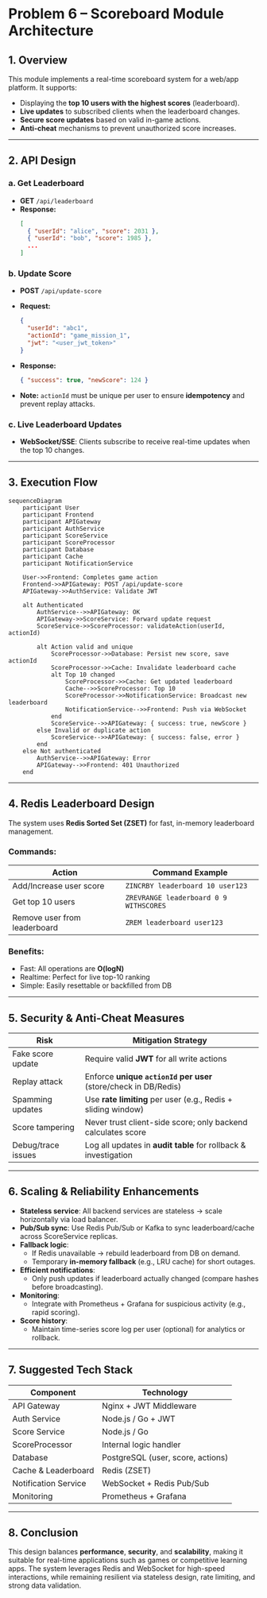 # Problem 6 – Scoreboard Module Architecture

## 1. Overview

This module implements a real-time scoreboard system for a web/app platform. It supports:

- Displaying the **top 10 users with the highest scores** (leaderboard).
- **Live updates** to subscribed clients when the leaderboard changes.
- **Secure score updates** based on valid in-game actions.
- **Anti-cheat** mechanisms to prevent unauthorized score increases.

---

## 2. API Design

### a. Get Leaderboard

- **GET** `/api/leaderboard`
- **Response:**
  ```json
  [
    { "userId": "alice", "score": 2031 },
    { "userId": "bob", "score": 1985 },
    ...
  ]
  ```

### b. Update Score

- **POST** `/api/update-score`
- **Request:**
  ```json
  {
    "userId": "abc1",
    "actionId": "game_mission_1",
    "jwt": "<user_jwt_token>"
  }
  ```
- **Response:**

  ```json
  { "success": true, "newScore": 124 }
  ```

- **Note:** `actionId` must be unique per user to ensure **idempotency** and prevent replay attacks.

### c. Live Leaderboard Updates

- **WebSocket/SSE**: Clients subscribe to receive real-time updates when the top 10 changes.

---

## 3. Execution Flow

```mermaid
sequenceDiagram
    participant User
    participant Frontend
    participant APIGateway
    participant AuthService
    participant ScoreService
    participant ScoreProcessor
    participant Database
    participant Cache
    participant NotificationService

    User->>Frontend: Completes game action
    Frontend->>APIGateway: POST /api/update-score
    APIGateway->>AuthService: Validate JWT

    alt Authenticated
        AuthService-->>APIGateway: OK
        APIGateway->>ScoreService: Forward update request
        ScoreService->>ScoreProcessor: validateAction(userId, actionId)

        alt Action valid and unique
            ScoreProcessor->>Database: Persist new score, save actionId
            ScoreProcessor->>Cache: Invalidate leaderboard cache
            alt Top 10 changed
                ScoreProcessor->>Cache: Get updated leaderboard
                Cache-->>ScoreProcessor: Top 10
                ScoreProcessor->>NotificationService: Broadcast new leaderboard
                NotificationService-->>Frontend: Push via WebSocket
            end
            ScoreService-->>APIGateway: { success: true, newScore }
        else Invalid or duplicate action
            ScoreService-->>APIGateway: { success: false, error }
        end
    else Not authenticated
        AuthService-->>APIGateway: Error
        APIGateway-->>Frontend: 401 Unauthorized
    end

```

---

## 4. Redis Leaderboard Design

The system uses **Redis Sorted Set (ZSET)** for fast, in-memory leaderboard management.

### Commands:

| Action                       | Command Example                        |
| ---------------------------- | -------------------------------------- |
| Add/Increase user score      | `ZINCRBY leaderboard 10 user123`       |
| Get top 10 users             | `ZREVRANGE leaderboard 0 9 WITHSCORES` |
| Remove user from leaderboard | `ZREM leaderboard user123`             |

### Benefits:

- Fast: All operations are **O(logN)**
- Realtime: Perfect for live top-10 ranking
- Simple: Easily resettable or backfilled from DB

---

## 5. Security & Anti-Cheat Measures

| Risk               | Mitigation Strategy                                              |
| ------------------ | ---------------------------------------------------------------- |
| Fake score update  | Require valid **JWT** for all write actions                      |
| Replay attack      | Enforce **unique `actionId` per user** (store/check in DB/Redis) |
| Spamming updates   | Use **rate limiting** per user (e.g., Redis + sliding window)    |
| Score tampering    | Never trust client-side score; only backend calculates score     |
| Debug/trace issues | Log all updates in **audit table** for rollback & investigation  |

---

## 6. Scaling & Reliability Enhancements

- **Stateless service**: All backend services are stateless → scale horizontally via load balancer.
- **Pub/Sub sync**: Use Redis Pub/Sub or Kafka to sync leaderboard/cache across ScoreService replicas.
- **Fallback logic**:
  - If Redis unavailable → rebuild leaderboard from DB on demand.
  - Temporary **in-memory fallback** (e.g., LRU cache) for short outages.
- **Efficient notifications**:
  - Only push updates if leaderboard actually changed (compare hashes before broadcasting).
- **Monitoring**:
  - Integrate with Prometheus + Grafana for suspicious activity (e.g., rapid scoring).
- **Score history**:
  - Maintain time-series score log per user (optional) for analytics or rollback.

---

## 7. Suggested Tech Stack

| Component            | Technology                        |
| -------------------- | --------------------------------- |
| API Gateway          | Nginx + JWT Middleware            |
| Auth Service         | Node.js / Go + JWT                |
| Score Service        | Node.js / Go                      |
| ScoreProcessor       | Internal logic handler            |
| Database             | PostgreSQL (user, score, actions) |
| Cache & Leaderboard  | Redis (ZSET)                      |
| Notification Service | WebSocket + Redis Pub/Sub         |
| Monitoring           | Prometheus + Grafana              |

---

## 8. Conclusion

This design balances **performance**, **security**, and **scalability**, making it suitable for real-time applications such as games or competitive learning apps. The system leverages Redis and WebSocket for high-speed interactions, while remaining resilient via stateless design, rate limiting, and strong data validation.
